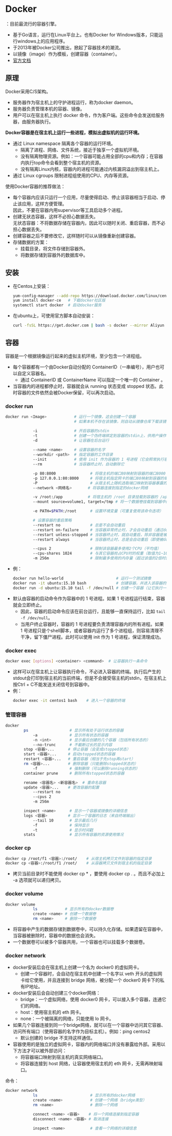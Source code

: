 # Docker

：目前最流行的容器引擎。
- 基于Go语言，运行在Linux平台上。也有Docker for Windows版本，只能运行windows上的应用程序。
- 于2013年被Docker公司推出，掀起了容器技术的潮流。
- 以镜像（image）作为模板，创建容器（container）。
- [官方文档](https://docs.docker.com/engine/docker-overview/)

## 原理

Docker采用C/S架构。
- 服务器作为宿主机上的守护进程运行，称为docker daemon。
- 服务器负责管理本机的容器、镜像。
- 用户可以在宿主机上执行 docker 命令，作为客户端。这些命令会发送给服务器，由服务器执行。

**Docker容器是在宿主机上运行一些进程，模拟出虚拟机的运行环境。**
- 通过 Linux namespace 隔离各个容器的运行环境。
  - 隔离了进程、网络、文件系统，接近于独享一个虚拟机环境。
  - 没有隔离物理资源。例如：一个容器可能占用全部的cpu和内存；在容器内执行top命令会看到整个宿主机的资源。
  - 没有隔离Linux内核，容器内的进程可能通过内核漏洞溢出到宿主机上。
- 通过 Linux cgroups 限制进程组使用的CPU、内存等资源。

使用Docker容器的推荐做法：
- 每个容器内应该只运行一个应用，尽量使得启动、停止该容器相当于启动、停止该应用，这样方便管理。
  <br>因此，不要在容器内用supervisor等工具启动多个进程。
- 创建无状态容器，这样不必担心数据丢失。
  <br >无状态容器：不将数据存储在容器内，因此可以随时关闭、重启容器，而不必担心数据丢失。
- 创建容器之后不要修改它，这样随时可以从镜像重新创建容器。
- 存储数据的方案：
  - 挂载目录，将文件存储到容器外。
  - 将数据存储到容器外的数据库中。

## 安装

- 在Centos上安装：

    ```sh
    yum-config-manager --add-repo https://download.docker.com/linux/centos/docker-ce.repo   # 添加docker的官方镜像源
    yum install docker-ce   # 下载docker社区版
    systemctl start docker  # 启动docker服务
    ```

- 在ubuntu上，可使用官方脚本自动安装：

    ```sh
    curl -fsSL https://get.docker.com | bash -s docker --mirror Aliyun
    ```

## 容器

容器是一个根据镜像运行起来的虚拟主机环境，至少包含一个进程组。
- 每个容器都有一个由Docker自动分配的 ContainerID（一串编号），用户也可以自定义容器名。
  - 通过 ContainerID 或 ContainerName 可以指定一个唯一的 Container 。
- 当容器内的进程都停止时，容器就会从 running 状态变成 stopped 状态。此时容器的文件依然会被Docker保留，可以再次启动。

### docker run

```sh
docker run <Image>            # 运行一个镜像，这会创建一个容器
                              # 如果本机不存在该镜像，则自动从镜像仓库下载该镜像

            -i                # 开启容器的stdin
            -t                # 创建一个伪终端绑定到容器的stdin上，供用户操作
            -d                # 让容器在后台运行
            
            --name <name>     # 设置容器的名字
            --workdir <path>  # 指定容器的工作目录
            --init            # 使用 init 作为容器的 1 号进程（它会照常执行容器的启动命令）
            --rm              # 当容器终止时，自动删除它

            -p 80:8000               # 将宿主机的端口80映射到容器的端口8000（可重复使用该命令选项）
            -p 127.0.0.1:80:8000     # 将宿主机指定网卡的端口80映射到容器的端口8000
            -P                       # 从宿主机上随机选取端口映射到容器暴露的所有端口
            --network <网络名>       # 将容器连接到指定的docker网络

            -v /root:/app           # 将宿主机的 /root 目录挂载到容器的 /app 目录（可重复使用该命令选项）
            --mount source=volume1, target=/tmp # 将一个数据卷挂载到容器中的某个目录

            -e PATH=$PATH:/root      # 设置环境变量（可重复使用该命令选项）

            # 设置容器的重启策略
            --restart no             # 总是不会自动重启
            --restart on-failure     # 当容器异常终止时，才会自动重启（通过docker start重启）
            --restart unless-stopped # 当容器终止时，就自动重启，除非容器是被docker stop终止的
            --restart always         # 当容器终止时，总是会自动重启（即使被docker stop了，当docker daemon重启时又会自动重启该容器）

            --cpus 2                 # 限制该容器最多使用2个CPU（平均值）
            --cpu-shares 1024        # 与其它容器抢占CPU时的权重（取值为1~1024）
            -m 256m                  # 限制最多使用的内存量（超过该值的2倍时就会被OOM杀死）
```

- 例：
    ```sh
    docker run hello-world                       # 运行一个测试镜像
    docker run -it ubuntu:15.10 bash             # 创建容器，并进入该容器的终端
    docker run -d ubuntu:15.10 tail -f /dev/null # 创建一个容器（让它执行一个不会停止的启动命令）
    ```
- 默认由容器的启动命令作为容器中的 1 号进程。如果 1 号进程运行结束，容器就会立即终止。
  - 因此，容器的启动命令应该在前台运行，且能够一直保持运行，比如 `tail -f /dev/null`。
  - 当用户终止容器时，容器的 1 号进程要负责清理容器内的所有进程。如果 1 号进程只是个shell脚本，或者容器内运行了多个进程组，则容易清理不干净，留下僵尸进程。此时可以使用 init 作为 1 号进程，保证清理成功。

### docker exec

```sh
docker exec [options] <container> <command>  # 让容器执行一条命令
```

- 这样可以在宿主机上让容器执行命令，不必进入容器的终端。执行后产生的stdout会打印到宿主机的当前终端，但是不会接受宿主机的stdin，在宿主机上按Ctrl + C不能发送关闭信号到容器中。
- 例：
    ```sh
    docker exec -it centos1 bash    # 进入一个容器的终端
    ```

### 管理容器

```sh
docker 
        ps                  # 显示所有处于运行状态的容器
            -a              # 显示所有状态的容器
            -n <int>        # 显示最后创建的几个容器（包括所有状态的）
            --no-trunc      # 不截断过长的显示内容
        stop <容器>...      # 停止容器（会变成stopped状态）
        start <容器>...     # 启动stopped状态的容器
        restart <容器>...   # 重启容器（相当于先stop再start）
        rm <容器>...        # 删除容器（只能删除stopped状态的）
            -f              # 强制删除（可以删除running状态的）
        container prune     # 删除所有stopped状态的容器

        rename <容器名> <新容器名>  # 重命名容器
        update <容器>...    # 更改容器的配置
            --restart no
            --cpus 2
            -m 256m

        inspect <name>      # 显示一个容器或镜像的详细信息
        logs <容器>         # 显示一个容器的日志（来自终端输出）
            --tail 10       # 显示最后几行
            -f              # 保持显示
            -t              # 显示时间戳
        stats               # 显示所有容器的资源使用情况
```

### docker cp

```sh
docker cp /root/f1 <容器>:/root/    # 从宿主机拷贝文件到容器的指定目录
docker cp <容器>:/root/f1 /root/    # 从容器拷贝文件到宿主机的指定目录
```
- 拷贝当前目录时不能使用 docker cp * ，要使用 docker cp . 。而且不必加上 -a 选项就可以递归拷贝。

### docker volume

```sh
docker volume
            ls            # 显示所有的docker数据卷
            create <name> # 创建一个数据卷
            rm <name>     # 删除一个数据卷
```

- 将容器中产生的数据存储到数据卷中，可以持久化存储。如果遗留在容器中，当容器被删除时，容器中的数据也会消失。
- 一个数据卷可以被多个容器共用，一个容器也可以挂载多个数据卷。

### docker network

- docker安装后会在宿主机上创建一个名为 docker0 的虚拟网卡。
  - 创建一个容器时，会自动在宿主机中创建一个名字以 veth 开头的虚拟网卡给它使用，并且连接到 bridge 网络，被分配一个 docker0 网卡下的私有IP地址。
- docker安装后会自动创建三个docker网络：
  - bridge：一个虚拟网络，使用 docker0 网卡，可以接入多个容器，连通它们的网络。
  - host：使用宿主机的 eth 网卡。
  - none：一个被隔离的网络，只能使用 lo 网卡。
- 如果几个容器连接到同一个bridge网络，就可以在一个容器中访问其它容器、访问所有端口（使用容器的名字作为目标主机）。例如：ping centos2
  - 默认创建的 bridge 不支持这样通信。
- 容器使用的是独立的虚拟网卡，容器内的网络端口并没有暴露给外部。采用以下方法才可以被外部访问：
  - 将容器端口映射到宿主机的真实网络端口。
  - 将容器连接到 host 网络，让容器使用宿主机的 eth 网卡，无需再映射端口。

命令：
```sh
docker network
            ls                       # 显示所有的docker网络
            create <name>            # 创建一个网络（bridge类型）
            rm <name>                # 删除一个网络

            connect <name> <容器>    # 将一个网络连接到指定容器
            disconnect <name> <容器> # 取消连接

            inspect <name>           # 查看一个网络的详细信息
```
